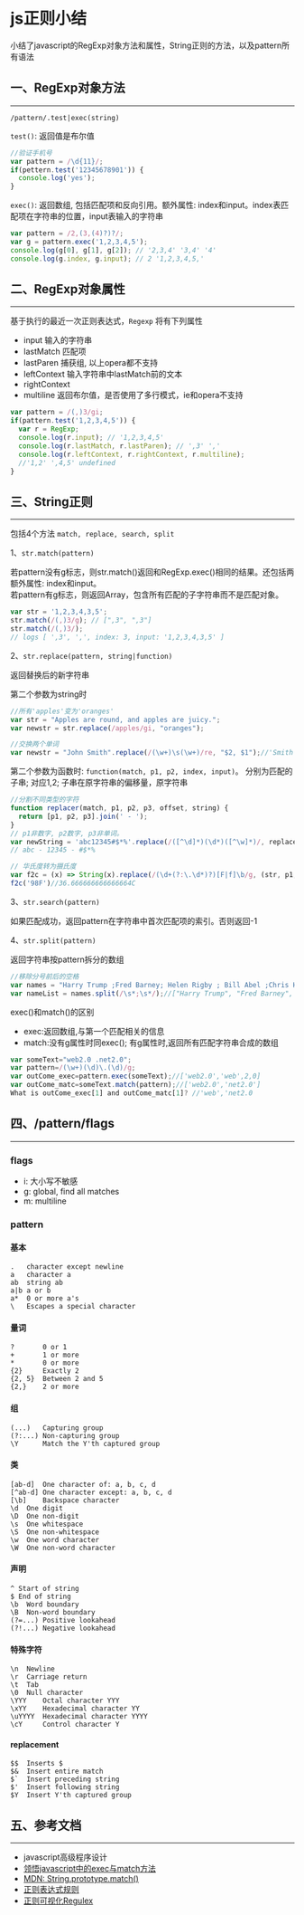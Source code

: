 # js正则小结

小结了javascript的RegExp对象方法和属性，String正则的方法，以及pattern所有语法

<!--more-->

## 一、RegExp对象方法

---

`/pattern/.test|exec(string)`

`test()`: 返回值是布尔值

```javascript
//验证手机号
var pattern = /\d{11}/;
if(pettern.test('12345678901')) {
  console.log('yes');
}
```

`exec()`: 返回数组, 包括匹配项和反向引用。额外属性: index和input。index表匹配项在字符串的位置，input表输入的字符串</br>

```javascript
var pattern = /2,(3,(4)?)?/;
var g = pattern.exec('1,2,3,4,5');
console.log(g[0], g[1], g[2]); // '2,3,4' '3,4' '4'
console.log(g.index, g.input); // 2 '1,2,3,4,5,'
```

## 二、RegExp对象属性

---

基于执行的最近一次正则表达式，`Regexp` 将有下列属性

- input 输入的字符串
- lastMatch 匹配项
- lastParen 捕获组, 以上opera都不支持
- leftContext 输入字符串中lastMatch前的文本
- rightContext
- multiline 返回布尔值，是否使用了多行模式，ie和opera不支持

```javascript
var pattern = /(,)3/gi;
if(pattern.test('1,2,3,4,5')) {
  var r = RegExp;
  console.log(r.input); // '1,2,3,4,5'
  console.log(r.lastMatch, r.lastParen); // ',3' ','
  console.log(r.leftContext, r.rightContext, r.multiline);
  //'1,2' ',4,5' undefined
}
```

## 三、String正则

---

包括4个方法 `match, replace, search, split`

1、`str.match(pattern)`

若pattern没有g标志，则str.match()返回和RegExp.exec()相同的结果。还包括两额外属性: index和input。</br>
若pattern有g标志，则返回Array，包含所有匹配的子字符串而不是匹配对象。

```javascript
var str = '1,2,3,4,3,5';
str.match(/(,)3/g); // [",3", ",3"]
str.match(/(,)3/);
// logs [ ',3', ',', index: 3, input: '1,2,3,4,3,5' ]
```

2、`str.replace(pattern, string|function)`

返回替换后的新字符串

第二个参数为string时

```javascript
//所有'apples'变为'oranges'
var str = "Apples are round, and apples are juicy.";
var newstr = str.replace(/apples/gi, "oranges");
```

```javascript
//交换两个单词
var newstr = "John Smith".replace(/(\w+)\s(\w+)/re, "$2, $1");//'Smith John'
```

第二个参数为函数时: `function(match, p1, p2, index, input)`。 分别为匹配的子串; 对应$1,$2; 子串在原字符串的偏移量，原字符串

```javascript
//分割不同类型的字符
function replacer(match, p1, p2, p3, offset, string) {
  return [p1, p2, p3].join(' - ');
}
// p1非数字, p2数字, p3非单词。
var newString = 'abc12345#$*%'.replace(/([^\d]*)(\d*)([^\w]*)/, replacer);
// abc - 12345 - #$*%
```

```javascript
// 华氏度转为摄氏度
var f2c = (x) => String(x).replace(/(\d+(?:\.\d*)?)[F|f]\b/g, (str, p1, offset, s) => ((p1-32) * 5/9) + "C")
f2c('98F')//36.666666666666664C
```

3、`str.search(pattern)`

如果匹配成功，返回pattern在字符串中首次匹配项的索引。否则返回-1

4、`str.split(pattern)`

返回字符串按pattern拆分的数组

```javascript
//移除分号前后的空格
var names = "Harry Trump ;Fred Barney; Helen Rigby ; Bill Abel ;Chris Hand ";
var nameList = names.split(/\s*;\s*/);//["Harry Trump", "Fred Barney", "Helen Rigby", "Bill Abel", "Chris Hand "]
```

exec()和match()的区别

- exec:返回数组,与第一个匹配相关的信息
- match:没有g属性时同exec(); 有g属性时,返回所有匹配字符串合成的数组

```javascript
var someText="web2.0 .net2.0";
var pattern=/(\w+)(\d)\.(\d)/g;
var outCome_exec=pattern.exec(someText);//['web2.0','web',2,0]
var outCome_matc=someText.match(pattern);//['web2.0','net2.0']
What is outCome_exec[1] and outCome_matc[1]? //'web','net2.0
```

## 四、/pattern/flags

---

### flags

- i: 大小写不敏感
- g: global, find all matches
- m: multiline

### pattern

#### 基本

```shell
.   character except newline
a   character a
ab  string ab
a|b a or b
a*  0 or more a's
\   Escapes a special character
```

#### 量词

```shell
?       0 or 1
+       1 or more
*       0 or more
{2}     Exactly 2
{2, 5}  Between 2 and 5
{2,}    2 or more
```

#### 组

```shell
(...)   Capturing group
(?:...) Non-capturing group
\Y      Match the Y'th captured group
```

#### 类

```shell
[ab-d]  One character of: a, b, c, d
[^ab-d] One character except: a, b, c, d
[\b]    Backspace character
\d  One digit
\D  One non-digit
\s  One whitespace
\S  One non-whitespace
\w  One word character
\W  One non-word character
```

#### 声明

```shell
^ Start of string
$ End of string
\b  Word boundary
\B  Non-word boundary
(?=...) Positive lookahead
(?!...) Negative lookahead
```

#### 特殊字符

```shell
\n  Newline
\r  Carriage return
\t  Tab
\0  Null character
\YYY    Octal character YYY
\xYY    Hexadecimal character YY
\uYYYY  Hexadecimal character YYYY
\cY     Control character Y
```

#### replacement

```shell
$$  Inserts $
$&  Insert entire match
$`  Insert preceding string
$'  Insert following string
$Y  Insert Y'th captured group
```

## 五、参考文档

---

- javascript高级程序设计</br>
- [领悟javascript中的exec与match方法](http://www.cnblogs.com/xiehuiqi220/archive/2008/12/01/1327487.html)</br>
- [MDN: String.prototype.match()](https://developer.mozilla.org/zh-CN/docs/Web/JavaScript/Reference/Global_Objects/String/match)</br>
- [正则表达式规则](http://www.regexlab.com/zh/regref.htm)</br>
- [正则可视化Regulex](https://jex.im/regulex/)</br>
